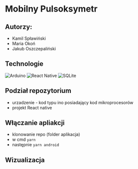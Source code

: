 # Mobilny Pulsoksymetr
## Autorzy:
- Kamil Spławiński
- Maria Okoń
- Jakub Oszczepaliński

## Technologie
![Arduino](https://img.shields.io/badge/-Arduino-00979D?style=for-the-badge&logo=Arduino&logoColor=white)
![React Native](https://img.shields.io/badge/react_native-%2320232a.svg?style=for-the-badge&logo=react&logoColor=%2361DAFB)
 ![SQLite](https://img.shields.io/badge/sqlite-%2307405e.svg?style=for-the-badge&logo=sqlite&logoColor=white)

 ## Podział repozytorium
 - urzadzenie - kod typu ino posiadający kod mikroprocesorów
 - projekt React native

## Włączanie apliakcji 
- klonowanie repo (folder aplikacja)
- w cmd `yarn`
- następnie `yarn android`

## Wizualizacja 

